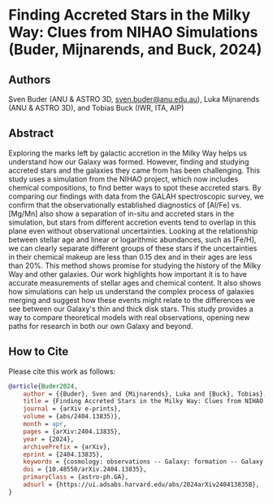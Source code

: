 # Finding Accreted Stars in the Milky Way: Clues from NIHAO Simulations (Buder, Mijnarends, and Buck, 2024)

## Authors

Sven Buder (ANU & ASTRO 3D, sven.buder@anu.edu.au), Luka Mijnarends (ANU & ASTRO 3D), and Tobias Buck (IWR, ITA, AIP)

## Abstract

Exploring the marks left by galactic accretion in the Milky Way helps us understand how our Galaxy was formed. However, finding and studying accreted stars and the galaxies they came from has been challenging. This study uses a simulation from the NIHAO project, which now includes chemical compositions, to find better ways to spot these accreted stars. By comparing our findings with data from the GALAH spectroscopic survey, we confirm that the observationally established diagnostics of [Al/Fe] vs. [Mg/Mn] also show a separation of in-situ and accreted stars in the simulation, but stars from different accretion events tend to overlap in this plane even without observational uncertainties. Looking at the relationship between stellar age and linear or logarithmic abundances, such as [Fe/H], we can clearly separate different groups of these stars if the uncertainties in their chemical makeup are less than 0.15 dex and in their ages are less than 20\%. This method shows promise for studying the history of the Milky Way and other galaxies. Our work highlights how important it is to have accurate measurements of stellar ages and chemical content. It also shows how simulations can help us understand the complex process of galaxies merging and suggest how these events might relate to the differences we see between our Galaxy's thin and thick disk stars. This study provides a way to compare theoretical models with real observations, opening new paths for research in both our own Galaxy and beyond.

## How to Cite

Please cite this work as follows:

```bibtex
@article{Buder2024,
    author = {{Buder}, Sven and {Mijnarends}, Luka and {Buck}, Tobias},
    title = {Finding Accreted Stars in the Milky Way: Clues from NIHAO Simulations},
    journal = {arXiv e-prints},
    volume = {abs/2404.13835)},
    month = apr,
    pages = {arXiv:2404.13835},
    year = {2024},
    archivePrefix = {arXiv},
    eprint = {2404.13835},
    keywords = {cosmology: observations -- Galaxy: formation -- Galaxy: evolution -- Galaxy: abundances -- methods: data analysis},
    doi = {10.48550/arXiv.2404.13835},
    primaryClass = {astro-ph.GA},
    adsurl = {https://ui.adsabs.harvard.edu/abs/2024arXiv240413835B},
}
```
